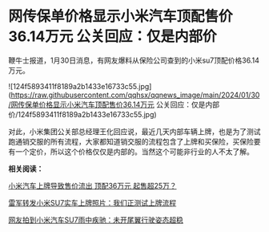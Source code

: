 # 网传保单价格显示小米汽车顶配售价36.14万元 公关回应：仅是内部价

鞭牛士报道，1月30日消息，有网友爆料从保险公司查到的小米su7顶配价格36.14万元。

![124f5893411f8189a2b1433e16733c55.jpg](https://raw.githubusercontent.com/qqhsx/qqnews_image/main/2024/01/30/网传保单价格显示小米汽车顶配售价36.14万元 公关回应：仅是内部价/124f5893411f8189a2b1433e16733c55.jpg)

对此，小米集团公关部总经理王化回应说，最近几天内部车辆上牌，也是为了测试跑通销交服的所有流程，大家都知道销交服的流程包含了上牌和买保险，买保险要有一个定价，所以这个价格仅仅是内部的。当然这个可能非行业的人不太了解。

**相关阅读：**

[小米汽车上牌导致售价流出 顶配36万元 起售超25万？](https://news.qq.com/rain/a/20240130A02RUG00)

[雷军转发小米SU7实车上牌照片：我们正测试上牌流程](https://news.qq.com/rain/a/20240130A02RUD00)

[网友拍到小米汽车SU7雨中疾驰：未开尾翼行驶姿态超稳](https://news.qq.com/rain/a/20240129A04A0F00)

